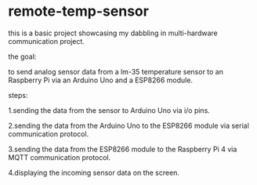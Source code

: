# remote-temp-sensor

this is a basic project showcasing my dabbling in multi-hardware communication project.

the goal:

to send analog sensor data from a lm-35 temperature sensor to an Raspberry Pi via an Arduino Uno and a ESP8266 module.

steps:

1.sending the data from the sensor to Arduino Uno via i/o pins.

2.sending the data from the Arduino Uno to the ESP8266 module via serial communication protocol.

3.sending the data from the ESP8266 module to the Raspberry Pi 4 via MQTT communication protocol.

4.displaying the incoming sensor data on the screen.
